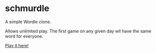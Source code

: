 # schmurdle

A simple Wordle clone.

Allows unlimited play. The first game on any given day wll have the same word for everyone.

[Play it here!](https://www.odisfm.github.io/schmurdle)